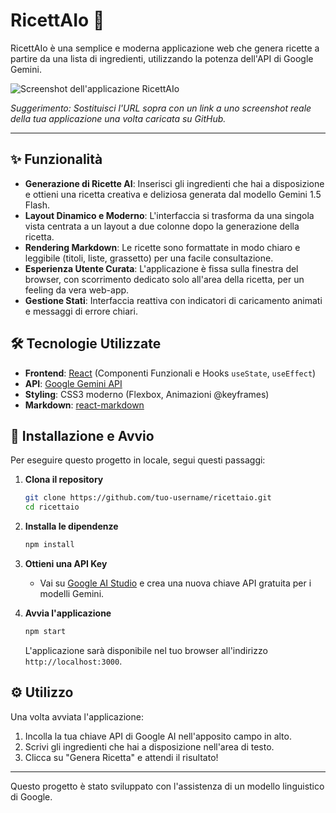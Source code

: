 # RicettAIo 🍳

RicettAIo è una semplice e moderna applicazione web che genera ricette a partire da una lista di ingredienti, utilizzando la potenza dell'API di Google Gemini.

![Screenshot dell'applicazione RicettAIo](https://via.placeholder.com/800x400.png?text=Interfaccia+di+RicettAIo)

*Suggerimento: Sostituisci l'URL sopra con un link a uno screenshot reale della tua applicazione una volta caricata su GitHub.*

---

## ✨ Funzionalità

- **Generazione di Ricette AI**: Inserisci gli ingredienti che hai a disposizione e ottieni una ricetta creativa e deliziosa generata dal modello Gemini 1.5 Flash.
- **Layout Dinamico e Moderno**: L'interfaccia si trasforma da una singola vista centrata a un layout a due colonne dopo la generazione della ricetta.
- **Rendering Markdown**: Le ricette sono formattate in modo chiaro e leggibile (titoli, liste, grassetto) per una facile consultazione.
- **Esperienza Utente Curata**: L'applicazione è fissa sulla finestra del browser, con scorrimento dedicato solo all'area della ricetta, per un feeling da vera web-app.
- **Gestione Stati**: Interfaccia reattiva con indicatori di caricamento animati e messaggi di errore chiari.

## 🛠️ Tecnologie Utilizzate

- **Frontend**: [React](https://reactjs.org/) (Componenti Funzionali e Hooks `useState`, `useEffect`)
- **API**: [Google Gemini API](https://ai.google.dev/)
- **Styling**: CSS3 moderno (Flexbox, Animazioni @keyframes)
- **Markdown**: [react-markdown](https://github.com/remarkjs/react-markdown)

## 🚀 Installazione e Avvio

Per eseguire questo progetto in locale, segui questi passaggi:

1.  **Clona il repository**
    ```bash
    git clone https://github.com/tuo-username/ricettaio.git
    cd ricettaio
    ```

2.  **Installa le dipendenze**
    ```bash
    npm install
    ```

3.  **Ottieni una API Key**
    - Vai su [Google AI Studio](https://aistudio.google.com/app/apikey) e crea una nuova chiave API gratuita per i modelli Gemini.

4.  **Avvia l'applicazione**
    ```bash
    npm start
    ```
    L'applicazione sarà disponibile nel tuo browser all'indirizzo `http://localhost:3000`.

## ⚙️ Utilizzo

Una volta avviata l'applicazione:

1.  Incolla la tua chiave API di Google AI nell'apposito campo in alto.
2.  Scrivi gli ingredienti che hai a disposizione nell'area di testo.
3.  Clicca su "Genera Ricetta" e attendi il risultato!

---

Questo progetto è stato sviluppato con l'assistenza di un modello linguistico di Google.